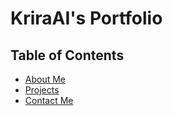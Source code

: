 # KriraAI's Portfolio

## Table of Contents
- [About Me](#about-me)
- [Projects](#projects)
- [Contact Me](#contact-me)

